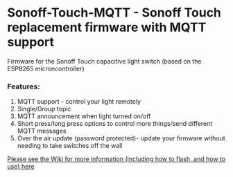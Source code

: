 # Sonoff-Touch-MQTT - Sonoff Touch replacement firmware with MQTT support

Firmware for the Sonoff Touch capacitive light switch (based on the ESP8265 microncontroller)

### Features:

1. MQTT support - control your light remotely
2. Single/Group topic
3. MQTT announcement when light turned on/off
4. Short press/long press options to control more things/send different MQTT messages
5. Over the air update (password protected)- update your firmware without needing to take switches off the wall

[Please see the Wiki for more information (including how to flash, and how to use) here ](https://github.com/davidmpye/Sonoff-Touch-MQTT/wiki)
